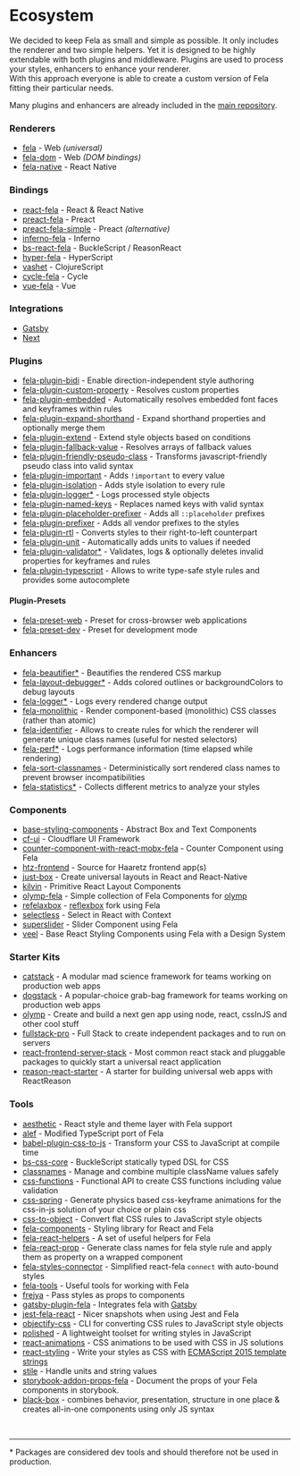 # Ecosystem

We decided to keep Fela as small and simple as possible. It only includes the renderer and two simple helpers. Yet it is designed to be highly extendable with both plugins and middleware.
Plugins are used to process your styles, enhancers to enhance your renderer. <br>
With this approach everyone is able to create a custom version of Fela fitting their particular needs.

Many plugins and enhancers are already included in the [main repository](https://github.com/robinweser/fela/tree/master/packages).

### Renderers
* [fela](https://github.com/robinweser/fela/tree/master/packages/fela) - Web *(universal)*
* [fela-dom](https://github.com/robinweser/fela/tree/master/packages/fela-dom) - Web *(DOM bindings)*
* [fela-native](https://github.com/robinweser/fela/tree/master/packages/fela-native) - React Native

### Bindings
* [react-fela](https://github.com/robinweser/fela/tree/master/packages/react-fela) - React & React Native
* [preact-fela](https://github.com/robinweser/fela/tree/master/packages/preact-fela) - Preact
* [preact-fela-simple](https://github.com/pshev/preact-fela-simple) - Preact *(alternative)*
* [inferno-fela](https://github.com/robinweser/fela/tree/master/packages/inferno-fela) - Inferno
* [bs-react-fela](https://github.com/astrada/bs-react-fela) - BuckleScript / ReasonReact
* [hyper-fela](https://github.com/ahdinosaur/hyper-fela) - HyperScript
* [vashet](https://github.com/derHowie/vashet) - ClojureScript
* [cycle-fela](https://github.com/wcastand/cycle-fela) - Cycle
* [vue-fela](https://github.com/wagerfield/vue-fela) - Vue

### Integrations
* [Gatsby](https://github.com/mmintel/gatsby-plugin-fela)
* [Next](https://github.com/zeit/next.js/tree/master/examples/with-fela)

### Plugins
* [fela-plugin-bidi](https://github.com/robinweser/fela/tree/master/packages/fela-plugin-bidi) - Enable direction-independent style authoring
* [fela-plugin-custom-property](https://github.com/robinweser/fela/tree/master/packages/fela-plugin-custom-property) - Resolves custom properties
* [fela-plugin-embedded](https://github.com/robinweser/fela/tree/master/packages/fela-plugin-embedded) - Automatically resolves embedded font faces and keyframes within rules
* [fela-plugin-expand-shorthand](https://github.com/robinweser/fela/tree/master/packages/fela-plugin-expand-shorthand) - Expand shorthand properties and optionally merge them
* [fela-plugin-extend](https://github.com/robinweser/fela/tree/master/packages/fela-plugin-extend) - Extend style objects based on conditions
* [fela-plugin-fallback-value](https://github.com/robinweser/fela/tree/master/packages/fela-plugin-fallback-value) - Resolves arrays of fallback values
* [fela-plugin-friendly-pseudo-class](https://github.com/robinweser/fela/tree/master/packages/fela-plugin-friendly-pseudo-class) - Transforms javascript-friendly pseudo class into valid syntax
* [fela-plugin-important](https://github.com/robinweser/fela/tree/master/packages/fela-plugin-important) - Adds `!important` to every value
* [fela-plugin-isolation](https://github.com/robinweser/fela/tree/master/packages/fela-plugin-isolation) - Adds style isolation to every rule
* [fela-plugin-logger*](https://github.com/robinweser/fela/tree/master/packages/fela-plugin-logger) - Logs processed style objects
* [fela-plugin-named-keys](https://github.com/robinweser/fela/tree/master/packages/fela-plugin-named-keys) - Replaces named keys with valid syntax
* [fela-plugin-placeholder-prefixer](https://github.com/robinweser/fela/tree/master/packages/fela-plugin-placeholder-prefixer) - Adds all `::placeholder` prefixes
* [fela-plugin-prefixer](https://github.com/robinweser/fela/tree/master/packages/fela-plugin-prefixer) - Adds all vendor prefixes to the styles
* [fela-plugin-rtl](https://github.com/robinweser/fela/tree/master/packages/fela-plugin-rtl) - Converts styles to their right-to-left counterpart
* [fela-plugin-unit](https://github.com/robinweser/fela/tree/master/packages/fela-plugin-unit) - Automatically adds units to values if needed
* [fela-plugin-validator*](https://github.com/robinweser/fela/tree/master/packages/fela-plugin-validator) - Validates, logs & optionally deletes invalid properties for keyframes and rules
* [fela-plugin-typescript](https://github.com/robinweser/fela/tree/master/packages/fela-plugin-typescript) - Allows to write type-safe style rules and provides some autocomplete

#### Plugin-Presets
* [fela-preset-web](https://github.com/robinweser/fela/tree/master/packages/fela-preset-web) - Preset for cross-browser web applications
* [fela-preset-dev](https://github.com/robinweser/fela/tree/master/packages/fela-preset-dev) - Preset for development mode

### Enhancers
* [fela-beautifier*](https://github.com/robinweser/fela/tree/master/packages/fela-beautifier) - Beautifies the rendered CSS markup
* [fela-layout-debugger*](https://github.com/robinweser/fela/tree/master/packages/fela-layout-debugger) - Adds colored outlines or backgroundColors to debug layouts
* [fela-logger*](https://github.com/robinweser/fela/tree/master/packages/fela-logger) - Logs every rendered change output
* [fela-monolithic](https://github.com/robinweser/fela/tree/master/packages/fela-monolithic) - Render component-based (monolithic) CSS classes (rather than atomic)
* [fela-identifier](https://github.com/robinweser/fela/tree/master/packages/fela-identifier) - Allows to create rules for which the renderer will generate unique class names (useful for nested selectors)
* [fela-perf*](https://github.com/robinweser/fela/tree/master/packages/fela-perf) - Logs performance information (time elapsed while rendering)
* [fela-sort-classnames](https://github.com/robinweser/fela/tree/master/packages/fela-sort-classnames) - Deterministically sort rendered class names to prevent browser incompatibilities
* [fela-statistics*](https://github.com/robinweser/fela/tree/master/packages/fela-statistics) - Collects different metrics to analyze your styles

### Components
* [base-styling-components](https://github.com/pitr12/base-styling-components) - Abstract Box and Text Components
* [cf-ui](https://github.com/cloudflare/cf-ui) - Cloudflare UI Framework
* [counter-component-with-react-mobx-fela](https://github.com/Mercateo/counter-component-with-react-mobx-fela) - Counter Component using Fela
* [htz-frontend](https://github.com/Haaretz/htz-frontend) - Source for Haaretz frontend app(s)
* [just-box](https://github.com/RafalFilipek/just-box) - Create universal layouts in React and React-Native
* [kilvin](https://github.com/robinweser/kilvin) - Primitive React Layout Components
* [olymp-fela](https://github.com/olymp/olymp/tree/master/packages/fela) - Simple collection of Fela Components for [olymp](https://github.com/olymp/olymp)
* [refelaxbox](https://github.com/degroote22/refelaxbox/blob/master/package.json) - [reflexbox](https://github.com/jxnblk/reflexbox) fork using Fela
* [selectless](https://github.com/Kilix/selectless) - Select in React with Context
* [superslider](https://github.com/adamgiacomelli/superslider) - Slider Component using Fela
* [veel](https://github.com/queckezz/veel) - Base React Styling Components using Fela with a Design System

### Starter Kits
* [catstack](https://github.com/root-systems/catstack) - A modular mad science framework for teams working on production web apps
* [dogstack](https://github.com/root-systems/dogstack) - A popular-choice grab-bag framework for teams working on production web apps
* [olymp](https://github.com/olymp/olymp) - Create and build a next gen app using node, react, cssInJS and other cool stuff
* [fullstack-pro](https://github.com/cdmbase/fullstack-pro) - Full Stack to create independent packages and to run on servers
* [react-frontend-server-stack](https://github.com/cdmbase/react-frontend-server-stack/tree/master/packages/react-fela) - Most common react stack and pluggable packages to quickly start a universal react application
* [reason-react-starter](https://github.com/drejohnson/reason-react-starter) - A starter for building universal web apps with ReactReason

### Tools
* [aesthetic](https://github.com/milesj/aesthetic) - React style and theme layer with Fela support
* [alef](https://github.com/as-com/alef) - Modified TypeScript port of Fela
* [babel-plugin-css-to-js](https://github.com/jakecoxon/babel-plugin-css-to-js) - Transform your CSS to JavaScript at compile time
* [bs-css-core](https://github.com/astrada/bs-css-core) - BuckleScript statically typed DSL for CSS
* [classnames](https://github.com/JedWatson/classnames) - Manage and combine multiple className values safely
* [css-functions](https://github.com/cssinjs/css-functions) - Functional API to create CSS functions including value validation
* [css-spring](https://github.com/codepunkt/css-spring) - Generate physics based css-keyframe animations for the css-in-js solution of your choice or plain css
* [css-to-object](https://github.com/jxnblk/css-to-object) - Convert flat CSS rules to JavaScript style objects
* [fela-components](https://github.com/arturmuller/fela-components) - Styling library for React and Fela
* [fela-react-helpers](https://github.com/vlad-zhukov/fela-react-helpers) - A set of useful helpers for Fela
* [fela-react-prop](https://github.com/codepunkt/fela-react-prop) - Generate class names for fela style rule and apply them as property on a wrapped component
* [fela-styles-connector](https://github.com/dustin-H/fela-styles-connector) - Simplified react-fela `connect` with auto-bound styles
* [fela-tools](https://github.com/robinweser/fela/tree/master/packages/fela-tools) - Useful tools for working with Fela
* [frejya](https://github.com/benoneal/freyja) - Pass styles as props to components
* [gatsby-plugin-fela](https://github.com/mmintel/gatsby-plugin-fela) - Integrates fela with [Gatsby](http://gatsbyjs.org)
* [jest-fela-react](https://github.com/Kilix/jest-fela-react) - Nicer snapshots when using Jest and Fela
* [objectify-css](https://github.com/lachlanjc/objectify-css) - CLI for converting CSS rules to JavaScript style objects
* [polished](https://github.com/styled-components/polished) - A lightweight toolset for writing styles in JavaScript
* [react-animations](https://github.com/FormidableLabs/react-animations) - CSS animations to be used with CSS in JS solutions
* [react-styling](https://github.com/halt-hammerzeit/react-styling) - Write your styles as CSS with [ECMAScript 2015 template strings](https://developer.mozilla.org/de/docs/Web/JavaScript/Reference/template_strings)
* [stile](https://github.com/bloodyowl/stile) - Handle units and string values
* [storybook-addon-props-fela](https://github.com/Kilix/storybook-addon-props-fela) - Document the props of your Fela components in storybook.
* [black-box](https://github.com/rocketstation/black-box) - combines behavior, presentation, structure in one place & creates all-in-one components using only JS syntax

<br>

------

\* Packages are considered dev tools and should therefore not be used in production.

